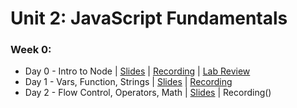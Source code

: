 # Unit 2: JavaScript Fundamentals

### Week 0:
- Day 0 - Intro to Node | [Slides](https://drive.google.com/file/d/1wj9_NkXn3a6cYJp3LNLDkg1jTCUviGyN/view?usp=sharing) | [Recording](https://us02web.zoom.us/rec/share/O0vqD0oP2HS5gwflA4srWR5aT-V6g7tV3uqPu4b0JIJ0QrgdDr9xTEPmxQavpNi1.aXMAuImZGDidTnsC) | [Lab Review](https://us02web.zoom.us/rec/share/uZtayX7s-Bl-fWv1fNOd_3_DxYoptnnIK5a0NfOtXyWiIlQrC4AlPne90L_bXYxe.KnHeAVeZEQiECo_g)
- Day 1 - Vars, Function, Strings | [Slides](https://drive.google.com/file/d/17fzaHBnlYZuz7SWkl-AxRDPZKHtflVry/view?usp=sharing) | [Recording](https://us02web.zoom.us/rec/share/ztf9V0YCyJUvTnWxM7u2gZ_6aaee7W852Eq08jLdhut4TltooizhBnwP1HwCTP_m.Qoh5_ryJzrjwUDhs)
- Day 2 - Flow Control, Operators, Math | [Slides](https://drive.google.com/file/d/1IpTZK4oC8pZjtULNZdY42n_iMGXgb2EG/view?usp=sharing) | Recording()

